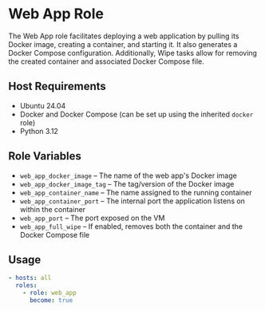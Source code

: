 # Web App Role  

The Web App role facilitates deploying a web application by pulling its Docker image, creating a container, and starting it. It also generates a Docker Compose configuration. Additionally, Wipe tasks allow for removing the created container and associated Docker Compose file.  

## Host Requirements  

- Ubuntu 24.04  
- Docker and Docker Compose (can be set up using the inherited `docker` role)  
- Python 3.12  

## Role Variables  

- `web_app_docker_image` – The name of the web app's Docker image  
- `web_app_docker_image_tag` – The tag/version of the Docker image  
- `web_app_container_name` – The name assigned to the running container  
- `web_app_container_port` – The internal port the application listens on within the container  
- `web_app_port` – The port exposed on the VM  
- `web_app_full_wipe` – If enabled, removes both the container and the Docker Compose file  

## Usage  

```yaml
- hosts: all
  roles:
    - role: web_app
      become: true
